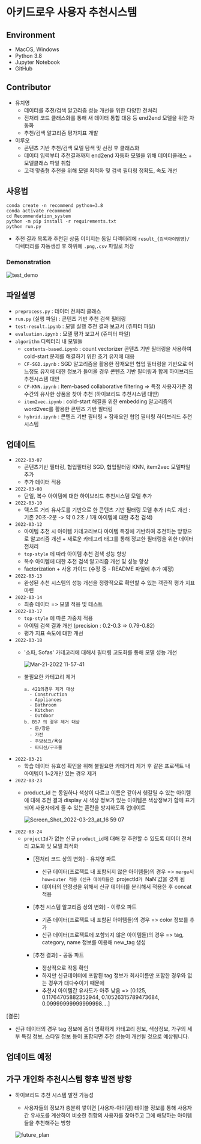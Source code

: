 # 아키드로우 사용자 추천시스템
## Environment
  - MacOS, Windows
  - Python 3.8
  - Jupyter Notebook
  - GitHub

## Contributor
  - 유치영
    - 데이터를 추천/검색 알고리즘 성능 개선을 위한 다양한 전처리
    - 전처리 코드 클래스화를 통해 새 데이터 통합 대응 등 end2end 모델을 위한 자동화
    - 추천/검색 알고리즘 평가지표 개발
  - 이루오
    - 콘텐츠 기반 추천/검색 모델 탐색 및 선정 후 클래스화
    - 데이터 입력부터 추천결과까지 end2end 자동화 모델을 위해 데이터클래스 + 모델클래스 파일 취합
    - 고객 맞춤형 추천을 위해 모델 최적화 및 검색 필터링 정확도, 속도 개선

## 사용법
  ```
  conda create -n recommend python=3.8
  conda activate recommend
  cd Recommendation_system
  python -m pip install -r requirements.txt
  python run.py
  ```
  - 추천 결과 목록과 추천된 상품 이미지는 동일 디렉터리에 `result_{검색아이템명}/` 디렉터리를 자동생성 후 하위에 `.png`,`.csv` 파일로 저장
  ### Demonstration
  ![test_demo](https://user-images.githubusercontent.com/61719257/158094840-1e0bfa06-82e5-4243-8416-9e22d34945f5.gif)


## 파일설명
  - `preprocess.py` : 데이터 전처리 클래스
  - `run.py` (실행 파일) : 콘텐츠 기반 추천 검색 필터링
  - `test-result.ipynb` : 모델 실행 추천 결과 보고서 (쥬피터 파일)
  - `evaluation.ipynb` : 모델 평가 보고서 (쥬피터 파일)
  - `algorithm` 디렉터리 내 모델들
    - `contents-based.ipynb` : count vectorizer 콘텐츠 기반 필터링을 사용하여 cold-start 문제를 해결하기 위한 초기 유저에 대응
    - `CF-SGD.ipynb` : SGD 알고리즘을 활용한 잠재요인 협업 필터링을 기반으로 어느정도 유저에 대한 정보가 들어올 경우 콘텐츠 기반 필터링과 함께 하이브리드 추천시스템 대안
    - `CF-KNN.ipynb` : Item-based collaborative filtering ⇒ 특정 사용자가준 점수간의 유사한 상품을 찾아 추천 (하이브리드 추천시스템 대안)
    - `item2vec.ipynb` : cold-start 해결을 위한 embedding 알고리즘의 word2vec를 활용한 콘텐츠 기반 필터링
    - `hybrid.ipynb` : 콘텐츠 기반 필터링 + 잠재요인 협업 필터링 하이브리드 추천시스템 
  

## 업데이트
  - `2022-03-07`
    - 콘텐츠기반 필터링, 협업필터링 SGD, 협업필터링 KNN, item2vec 모델파일 추가
    - 추가 데이터 적용
  - `2022-03-08`
    - 단일, 복수 아이템에 대한 하이브리드 추천시스템 모델 추가
  - `2022-03-10`
    - 텍스트 거리 유사도를 기반으로 한 콘텐츠 기반 필터링 모델 추가 (속도 개선 : 기존 20초-2분 -> 약 0.2초 / 1개 아이템에 대한 추천 검색)
  - `2022-03-12`
    - 아이템 추천 시 아이템 카테고리보다 아이템 특징에 기반하여 추천하는 방향으로 알고리즘 개선 + 새로운 카테고리 태그를 통해 정교한 필터링을 위한 데이터 전처리
    - `top-style` 에 따라 아이템 추천 검색 성능 향상
    - 복수 아이템에 대한 추천 검색 알고리즘 개선 및 성능 향상
    - factorization + 사용 가이드 (수정 중 - README 파일에 추가 예정)
  - `2022-03-13`
    - 완성된 추천 시스템의 성능 개선을 정량적으로 확인할 수 있는 객관적 평가 지표 마련
  - `2022-03-14`
    - 최종 데이터 => 모델 적용 및 테스트
  - `2022-03-17`
    - `top-style` 에 따른 가중치 적용
    - 아이템 검색 결과 개선 (precision : 0.2-0.3 => 0.79-0.82)
    - 평가 지표 속도에 대한 개선
  - `2022-03-18`
    - '소파, Sofas' 카테고리에 대해서 필터링 고도화를 통해 모델 성능 개선
       
       ![Mar-21-2022 11-57-41](https://user-images.githubusercontent.com/61719257/159199665-b63862a5-9ed4-48d9-8dcd-56d20d463707.gif)

    - 불필요한 카테고리 제거
      ```
      a. 421의경우 제거 대상
        - Construction
        - Appliances
        - Bathroom
        - Kitchen
        - Outdoor
      b. B57 의 경우 제거 대상
        - 문/창문
        - 가전
        - 주방싱크/욕실
        - 파티션/구조물
      ```
  - `2022-03-21`
    - 학습 데이터 유효성 확인을 위해 불필요한 카테거리 제거 후 같은 프로젝트 내 아이템이 1~2개만 있는 경우 제거 
  - `2022-03-23`
    - product_id 는 동일하나 색상이 다르고 이름은 같아서 헷갈릴 수 있는 아이템에 대해 추천 결과 display 시 색상 정보가 있는 아이템은 색상정보가 함께 표기되어 사용자에게 줄 수 있는 혼란을 방지하도록 업데이트
    
      ![Screen_Shot_2022-03-23_at_16 59 07](https://user-images.githubusercontent.com/61719257/159652007-6f708473-b75e-4811-88a6-9a2f0a4aa32d.png)
  - `2022-03-24`
    - `projectId`가 없는 신규 `product_id`에 대해 잘 추천할 수 있도록 데이터 전처리 고도화 및 모델 최적화 
      - [전처리 코드 상의 변화] - 유치영 파트
        - 신규 데이터(프로젝트 내 포함되지 않은 아이템들)의 경우 => `merge`시 `how=outer 적용 (신규 데이터들은 `projectId`가 `NaN`값을 갖게 됨
        - 데이터의 안정성을 위해서 신규 데이터를 분리해서 적용한 후 concat 적용

      - [추천 시스템 알고리즘 상의 변화] - 이루오 파트
        - 기존 데이터(프로젝트 내 포함된 아이템들)의 경우 => color 정보를 추가
        - 신규 데이터(프로젝트에 포함되지 않은 아이템들)의 경우 => tag, category, name 정보를 이용해 new_tag 생성

      - [추천 결과] - 공동 파트
        - 정상적으로 작동 확인
        - 하지만 신규데이터에 포함된 tag 정보가 회사이름만 포함한 경우와 없는 경우가 대다수이기 때문에
        - 추천시 아이템간 유사도가 아주 낮음 => [0.125, 0.11764705882352944, 0.10526315789473684, 0.09999999999999998....]

[결론]
- 신규 데이터의 경우 tag 정보에 좀더 명확하게 카테고리 정보, 색상정보, 가구의 세부 특징 정보, 스타일 정보 등이 포함되면 추천 성능이 개선될 것으로 예상됩니다.
    
## 업데이트 예정
  
  
## 가구 개인화 추천시스템 향후 발전 방향
  - 하이브리드 추천 시스템 발전 가능성
    - 사용자들의 정보가 충분히 쌓이면 [사용자-아이템] 테이블 정보를 통해 사용자간 유사도를 계산하여 비슷한 취향의 사용자를 찾아주고 그에 해당하는 아이템들을 추천해주는 방향
    
    ![future_plan](https://user-images.githubusercontent.com/61719257/159622620-075af858-32a7-49f7-bcb0-9b035094c9e3.gif)
